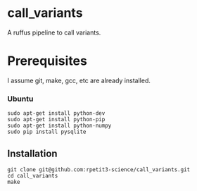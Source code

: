 # call_variants
A ruffus pipeline to call variants.


# Prerequisites
I assume git, make, gcc, etc are already installed.

### Ubuntu
```
sudo apt-get install python-dev
sudo apt-get install python-pip
sudo apt-get install python-numpy
sudo pip install pysqlite
```

## Installation
```
git clone git@github.com:rpetit3-science/call_variants.git
cd call_variants
make
```
